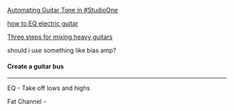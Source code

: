 

[Automating Guitar Tone in #StudioOne](https://www.youtube.com/watch?v=bNknGfibR8I)

[how to EQ electric guitar](https://www.youtube.com/shorts/qyPJtfH4d9A)

[Three steps for mixing heavy guitars](https://www.youtube.com/shorts/vZRtpTdbybk)



should i use something like bias amp?



#### Create a guitar bus

---


EQ - Take off lows and highs

Fat Channel - 